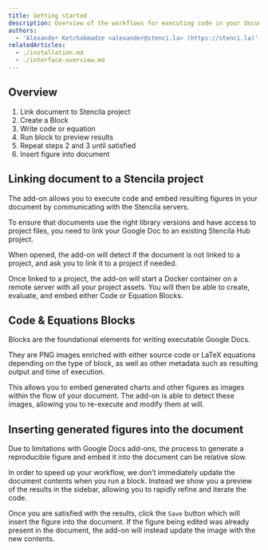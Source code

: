 ```yaml
---
title: Getting started
description: Overview of the workflows for executing code in your documents
authors:
  - 'Alexander Ketchakmadze <alexander@stenci.la> (https://stenci.la)'
relatedArticles:
  - ./installation.md
  - ./interface-overview.md
---
```


## Overview

1.  Link document to Stencila project
2.  Create a Block
3.  Write code or equation
4.  Run block to preview results
5.  Repeat steps 2 and 3 until satisfied
6.  Insert figure into document

## Linking document to a Stencila project

The add-on allows you to execute code and embed resulting figures in your document by communicating with the Stencila servers.

To ensure that documents use the right library versions and have access to project files, you need to link your Google Doc to an existing Stencila Hub project.

When opened, the add-on will detect if the document is not linked to a project, and ask you to link it to a project if needed.

Once linked to a project, the add-on will start a Docker container on a remote server with all your project assets. You will then be able to create, evaluate, and embed either Code or Equation Blocks.

## Code & Equations Blocks

Blocks are the foundational elements for writing executable Google Docs.

They are PNG images enriched with either source code or LaTeX equations depending on the type of block, as well as other metadata such as resulting output and time of execution.

This allows you to embed generated charts and other figures as images within the flow of your document. The add-on is able to detect these images, allowing you to re-execute and modify them at will.

## Inserting generated figures into the document

Due to limitations with Google Docs add-ons, the process to generate a reproducible figure and embed it into the document can be relative slow.

In order to speed up your workflow, we don’t immediately update the document contents when you run a block. Instead we show you a preview of the results in the sidebar, allowing you to rapidly refine and iterate the code.

Once you are satisfied with the results, click the `Save` button which will insert the figure into the document. If the figure being edited was already present in the document, the add-on will instead update the image with the new contents.
